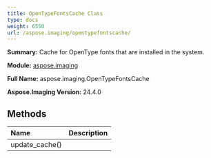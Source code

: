 ```yaml
---
title: OpenTypeFontsCache Class
type: docs
weight: 6550
url: /aspose.imaging/opentypefontscache/
---
```


**Summary:** Cache for OpenType fonts that are installed in the system.

**Module:** [aspose.imaging](/imaging/python-net/aspose.imaging/)

**Full Name:** aspose.imaging.OpenTypeFontsCache

**Aspose.Imaging Version:** 24.4.0

## **Methods**
| **Name** | **Description** |
| :- | :- |
| update_cache() | <inheritdoc cref="M:Aspose.Imaging.FontParsing.OpenType.Serialization.OpenTypeInfoCacheProcessor.UpdateFontsCache(bool)" /> |


